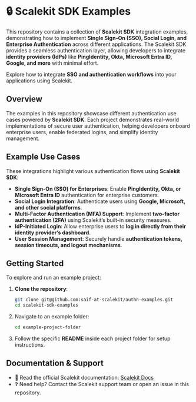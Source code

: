 # 🔒 Scalekit SDK Examples

This repository contains a collection of **Scalekit SDK** integration examples, demonstrating how to implement **Single Sign-On (SSO), Social Login, and Enterprise Authentication** across different applications. The Scalekit SDK provides a seamless authentication layer, allowing developers to integrate **identity providers (IdPs)** like **PingIdentity, Okta, Microsoft Entra ID, Google, and more** with minimal effort.

Explore how to integrate **SSO and authentication workflows** into your applications using Scalekit.

## Overview

The examples in this repository showcase different authentication use cases powered by **Scalekit SDK**. Each project demonstrates real-world implementations of secure user authentication, helping developers onboard enterprise users, enable federated logins, and simplify identity management.

## Example Use Cases

These integrations highlight various authentication flows using **Scalekit SDK**:

- **Single Sign-On (SSO) for Enterprises**: Enable **PingIdentity, Okta, or Microsoft Entra ID** authentication for enterprise customers.
- **Social Login Integration**: Authenticate users using **Google, Microsoft, and other social platforms**.
- **Multi-Factor Authentication (MFA) Support**: Implement **two-factor authentication (2FA)** using Scalekit’s built-in security measures.
- **IdP-Initiated Login**: Allow enterprise users to **log in directly from their identity provider’s dashboard**.
- **User Session Management**: Securely handle **authentication tokens, session timeouts, and logout mechanisms**.

## Getting Started

To explore and run an example project:

1. **Clone the repository**:

   ```sh
   git clone git@github.com:saif-at-scalekit/authn-examples.git
   cd scalekit-sdk-examples
   ```

2. Navigate to an example folder:

   ```sh
   cd example-project-folder
   ```

3. Follow the specific **README** inside each project folder for setup instructions.

## Documentation & Support

- 📖 Read the official Scalekit documentation: [Scalekit Docs](https://docs.scalekit.com/)
- ❓ Need help? Contact the Scalekit support team or open an issue in this repository.
